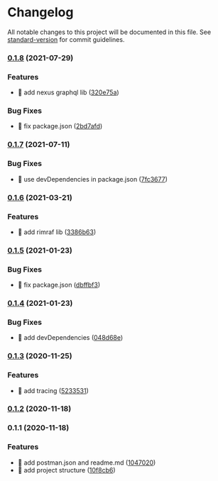 # Changelog

All notable changes to this project will be documented in this file. See [standard-version](https://github.com/conventional-changelog/standard-version) for commit guidelines.

### [0.1.8](https://github.com/yeukfei02/node-firestore-graphql-playground/compare/v0.1.7...v0.1.8) (2021-07-29)


### Features

* 🎸 add nexus graphql lib ([320e75a](https://github.com/yeukfei02/node-firestore-graphql-playground/commit/320e75a975790f9484f7ee9abfdefe64603ae374))


### Bug Fixes

* 🐛 fix package.json ([2bd7afd](https://github.com/yeukfei02/node-firestore-graphql-playground/commit/2bd7afd2d1c76755f5e3482a031405d53ad3dc9c))

### [0.1.7](https://github.com/yeukfei02/node-firestore-graphql-playground/compare/v0.1.6...v0.1.7) (2021-07-11)


### Bug Fixes

* 🐛 use devDependencies in package.json ([7fc3677](https://github.com/yeukfei02/node-firestore-graphql-playground/commit/7fc36773ee57e4a1bec0933f2e8cef150b269b54))

### [0.1.6](https://github.com/yeukfei02/node-firestore-graphql-playground/compare/v0.1.5...v0.1.6) (2021-03-21)


### Features

* 🎸 add rimraf lib ([3386b63](https://github.com/yeukfei02/node-firestore-graphql-playground/commit/3386b6379f2e5329da27a8ae11b000c20f2a328d))

### [0.1.5](https://github.com/yeukfei02/node-firestore-graphql-playground/compare/v0.1.4...v0.1.5) (2021-01-23)


### Bug Fixes

* 🐛 fix package.json ([dbffbf3](https://github.com/yeukfei02/node-firestore-graphql-playground/commit/dbffbf3ea92728418012aeb4a9566561bdae5d1d))

### [0.1.4](https://github.com/yeukfei02/node-firestore-graphql-playground/compare/v0.1.3...v0.1.4) (2021-01-23)


### Bug Fixes

* 🐛 add devDependencies ([048d68e](https://github.com/yeukfei02/node-firestore-graphql-playground/commit/048d68ec91aa2f4b5c57ac6d13e8a41ede61dd8e))

### [0.1.3](https://github.com/yeukfei02/node-firestore-graphql-playground/compare/v0.1.2...v0.1.3) (2020-11-25)


### Features

* 🎸 add tracing ([5233531](https://github.com/yeukfei02/node-firestore-graphql-playground/commit/52335310c834b1eb775f1a80872b2c040dfa97c5))

### [0.1.2](https://github.com/yeukfei02/node-firestore-graphql-playground/compare/v0.1.1...v0.1.2) (2020-11-18)

### 0.1.1 (2020-11-18)


### Features

* 🎸 add postman.json and readme.md ([1047020](https://github.com/yeukfei02/node-firestore-graphql-playground/commit/1047020d364a11165e1631a23cf921d0ac2a808e))
* 🎸 add project structure ([10f8cb6](https://github.com/yeukfei02/node-firestore-graphql-playground/commit/10f8cb64ead443e0ea85aed92f1293b217f393ed))
